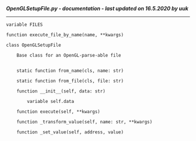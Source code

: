 ***OpenGLSetupFile.py - documentation - last updated on 16.5.2020 by uuk***
___

    variable FILES

    function execute_file_by_name(name, **kwargs)

    class OpenGLSetupFile
        
        Base class for an OpenGL-parse-able file


        static function from_name(cls, name: str)

        static function from_file(cls, file: str)

        function __init__(self, data: str)

            variable self.data

        function execute(self, **kwargs)

        function _transform_value(self, name: str, **kwargs)

        function _set_value(self, address, value)